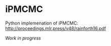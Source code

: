 # iPMCMC

Python implemenation of iPMCMC: http://proceedings.mlr.press/v48/rainforth16.pdf

*Work in progress*
